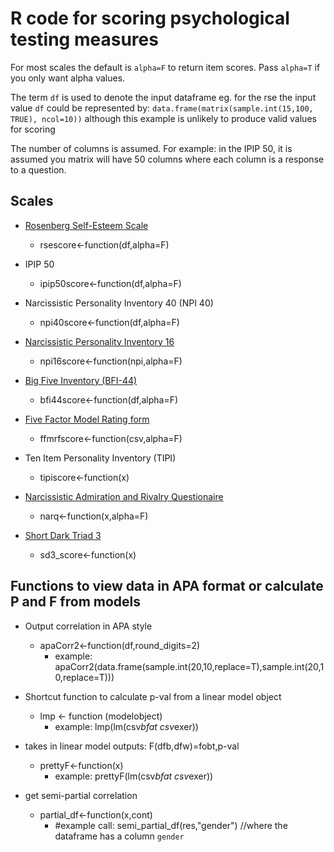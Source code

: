 # R code for scoring psychological testing measures #

For most scales the default is `alpha=F` to return item scores. Pass `alpha=T` if you only want alpha values.

The term `df` is used to denote the input dataframe eg. for the rse the input value `df` could be represented by: `data.frame(matrix(sample.int(15,100, TRUE), ncol=10))` although this example is unlikely to produce valid values for scoring

The number of columns is assumed. For example: in the IPIP 50, it is assumed you matrix will have 50 columns where each column is a response to a question.


## Scales ##

* [Rosenberg Self-Esteem Scale](https://www.wwnorton.com/college/psych/psychsci/media/rosenberg.htm)
  * rsescore<-function(df,alpha=F) 

* IPIP 50 
  * ipip50score<-function(df,alpha=F)

* Narcissistic Personality Inventory 40 (NPI 40)
  * npi40score<-function(df,alpha=F)

* [Narcissistic Personality Inventory 16](http://www.columbia.edu/~da358/npi16/npi16.pdf)
  * npi16score<-function(npi,alpha=F)

* [Big Five Inventory (BFI-44)](https://fetzer.org/sites/default/files/images/stories/pdf/selfmeasures/Personality-BigFiveInventory.pdf)
  * bfi44score<-function(df,alpha=F)

* [Five Factor Model Rating form](http://www.uky.edu/~widiger/ffmrf.doc)
  * ffmrfscore<-function(csv,alpha=F)

* Ten Item Personality Inventory (TIPI)
  * tipiscore<-function(x)

* [Narcissistic Admiration and Rivalry Questionaire](http://www.persoc.net/persoc/uploads/Toolbox/NARQ_English.pdf)
  * narq<-function(x,alpha=F)

* [Short Dark Triad 3](http://www.midss.org/sites/default/files/d3.pdf)
  * sd3_score<-function(x)

## Functions to view data in APA format or calculate P and F from models ##

* Output correlation in APA style
  * apaCorr2<-function(df,round_digits=2)
    * example: apaCorr2(data.frame(sample.int(20,10,replace=T),sample.int(20,10,replace=T)))

* Shortcut function to calculate p-val from a linear model object
  * lmp <- function (modelobject) 
    * example: lmp(lm(csv$bfat~csv$exer))

* takes in linear model outputs: F(dfb,dfw)=fobt,p-val
  * prettyF<-function(x)
    * example: prettyF(lm(csv$bfat~csv$exer))


* get semi-partial correlation
  * partial_df<-function(x,cont)
    * #example call: semi_partial_df(res,"gender") //where the dataframe has a column `gender`
